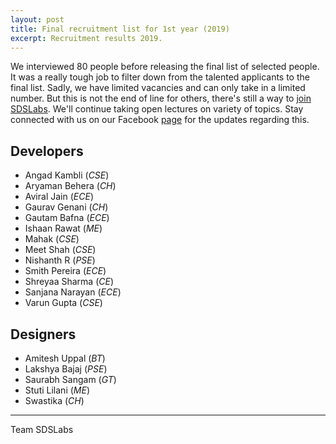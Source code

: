 ```yaml
---
layout: post
title: Final recruitment list for 1st year (2019)
excerpt: Recruitment results 2019.
---
```


We interviewed 80 people before releasing the final list of selected people. It was a really tough job to filter down from the talented applicants to the final list. Sadly, we have limited vacancies and can only take in a limited number. But this is not the end of line for others, there's still a way to [join SDSLabs](/2014/01/how-to-join-sdslabs). We'll continue taking open lectures on variety of topics. Stay connected with us on our Facebook [page](http://facebook.com/sdslabs) for the updates regarding this.

## Developers

* Angad Kambli <span style="font-size: 14px;">(_CSE_)</span>
* Aryaman Behera <span style="font-size: 14px;">(_CH_)</span>
* Aviral Jain <span style="font-size: 14px;">(_ECE_)</span>
* Gaurav Genani <span style="font-size: 14px;">(_CH_)</span>
* Gautam Bafna <span style="font-size: 14px;">(_ECE_)</span>
* Ishaan Rawat <span style="font-size: 14px;">(_ME_)</span>
* Mahak <span style="font-size: 14px;">(_CSE_)</span>
* Meet Shah <span style="font-size: 14px;">(_CSE_)</span>
* Nishanth R <span style="font-size: 14px;">(_PSE_)</span>
* Smith Pereira <span style="font-size: 14px;">(_ECE_)</span>
* Shreyaa Sharma <span style="font-size: 14px;">(_CE_)</span>
* Sanjana Narayan <span style="font-size: 14px;">(_ECE_)</span>
* Varun Gupta <span style="font-size: 14px;">(_CSE_)</span>

## Designers

* Amitesh Uppal <span style="font-size: 14px;">(_BT_)</span>
* Lakshya Bajaj <span style="font-size: 14px;">(_PSE_)</span>
* Saurabh Sangam <span style="font-size: 14px;">(_GT_)</span>
* Stuti Lilani <span style="font-size: 14px;">(_ME_)</span>
* Swastika <span style="font-size: 14px;">(_CH_)</span>

---
Team SDSLabs
